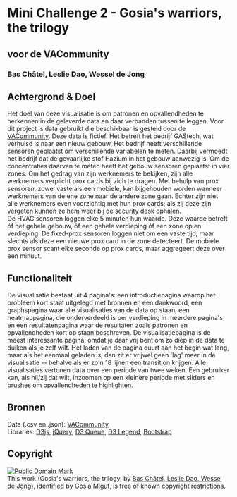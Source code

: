 # Mini Challenge 2 - Gosia's warriors, the trilogy
## voor de VACommunity
### Bas Châtel, Leslie Dao, Wessel de Jong

## Achtergrond & Doel
Het doel van deze visualisatie is om patronen en opvallendheden te herkennen in de geleverde data en daar verbanden tussen te leggen. Voor dit project is data gebruikt die beschikbaar is gesteld door de [VACommunity](http://vacommunity.org/2016+VAST+Challenge%3A+MC2). Deze data is fictief. Het betreft het bedrijf GAStech, wat verhuisd is naar een nieuw gebouw. Het bedrijf heeft verschillende sensoren geplaatst om verschillende variabelen te meten. Daarbij vermoedt het bedrijf  dat de gevaarlijke stof Hazium in het gebouw aanwezig is. Om de concentraties daarvan te meten heeft het gebouw sensoren geplaatst in vier zones. Om het gedrag van zijn werknemers te bekijken, zijn alle werknemers verplicht  prox cards bij zich te dragen. Met behulp van prox sensoren, zowel vaste als een mobiele, kan bijgehouden worden wanneer werknemers van de ene zone naar de andere zone gaan. Echter zijn niet alle werknemers even voorzichtig met hun prox cards; als zij deze zijn vergeten kunnen ze hem weer bij de security desk ophalen.  
De HVAC sensoren loggen elke 5 minuten hun waarde. Deze waarde betreft óf het gehele gebouw, óf een gehele verdieping óf een zone op en verdieping. De fixed-prox sensoren loggen niet om een vaste tijd, maar slechts als deze een nieuwe prox card in de zone detecteert. De mobiele prox sensor scant elke seconde op prox cards, maar aggregeert deze over een minuut.

## Functionaliteit
De visualisatie bestaat uit 4 pagina's: een introductiepagina waarop het probleem kort staat uitgelegd met bronnen en een dankwoord, een graphspagina waar alle visualisaties van de data op staan, een heatmappagina, die onderverdeeld is per verdieping in meerdere pagina's en een resultatenpagina waar de resultaten zoals patronen en opvallendheden kort op staan beschreven. De visualisatiepagina is de meest interessante pagina, omdat je daar vrij bent om zo diep in de data te duiken als je zelf wilt. Het laden van de pagina duurt aan het begin wat lang, maar als het eenmaal geladen is, dan zit er vrijwel geen 'lag' meer in de visualisatie -- behalve als er zo'n 18 lijnen een transition krijgen. Alle visualisaties vertonen data over een periode van twee weken. Een gebruiker kan, als hij/zij dat wilt, inzoomen op een kleinere periode met sliders en brushes om opvallendheden te highlighten.

## Bronnen
Data (.csv en .json): [VACommunity](http://vacommunity.org/2016+VAST+Challenge%3A+MC2)  
Libraries: [D3js](https://d3js.org), [jQuery](https://jquery.com), [D3 Queue](https://github.com/d3/d3-queue), [D3 Legend](https://cdnjs.cloudflare.com/ajax/libs/d3-legend/1.10.0/d3-legend.js), [Bootstrap](http://getbootstrap.com)

## Copyright
<p xmlns:dct="http://purl.org/dc/terms/">
<a rel="license" href="http://creativecommons.org/publicdomain/mark/1.0/">
<img src="https://licensebuttons.net/p/mark/1.0/80x15.png"
     style="border-style: none;" alt="Public Domain Mark" />
</a>
<br />
This work (<span property="dct:title">Gosia's warriors, the trilogy</span>, by <a href="https://github.com/popoiopo/Gosia-warriors/" rel="dct:creator"><span property="dct:title">Bas Châtel, Leslie Dao, Wessel de Jong</span></a>), identified by <span property="dct:title">Gosia Migut</span>, is free of known copyright restrictions.
</p>
